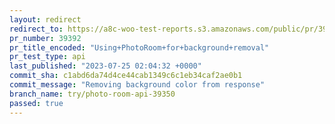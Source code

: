 ```yaml
---
layout: redirect
redirect_to: https://a8c-woo-test-reports.s3.amazonaws.com/public/pr/39392/api/index.html
pr_number: 39392
pr_title_encoded: "Using+PhotoRoom+for+background+removal"
pr_test_type: api
last_published: "2023-07-25 02:04:32 +0000"
commit_sha: c1abd6da74d4ce44cab1349c6c1eb34caf2ae0b1
commit_message: "Removing background color from response"
branch_name: try/photo-room-api-39350
passed: true
---
```

